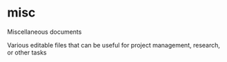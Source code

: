 # misc
Miscellaneous documents

Various editable files that can be useful for project management, research, or other tasks
